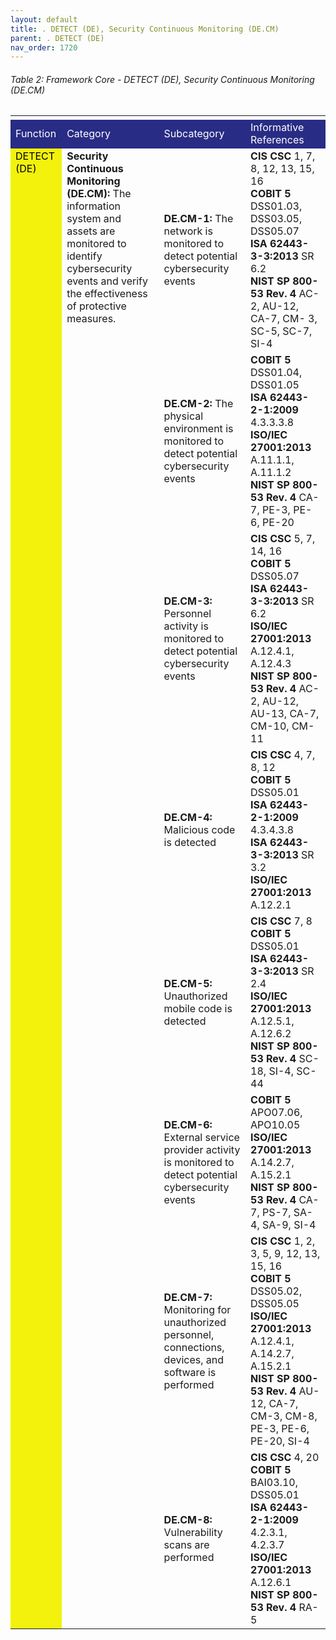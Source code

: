 ```yaml
---
layout: default
title: . DETECT (DE), Security Continuous Monitoring (DE.CM) 
parent: . DETECT (DE)
nav_order: 1720 
---
```


###### Table 2: Framework Core - DETECT (DE), Security Continuous Monitoring (DE.CM) 
<table>
  <tr>
    <td>
    </td>
    <td>
    </td>
    <td>
    </td>    <td>
    </td>
    <td>
    </td>
    <td>
    </td>
    <td>
    </td>
    <td>
    </td>
  </tr>
  <tr>
    <td style="background-color:#292c85">
<span style="color:#ffffff">Function</span>
    </td>
    <td colspan="2" style="background-color:#292c85">
<span style="color:#ffffff">Category</span>
    </td>
    <td colspan="2" style="background-color:#292c85">
<span style="color:#ffffff">Subcategory</span>
    </td>
    <td colspan="3" style="background-color:#292c85">
<span style="color:#ffffff">Informative References</span>
    </td>
  </tr>
  <tr>
    <td rowspan="8" style="vertical-align:top; background-color:#f2f20c">
<span style="color:#000000">DETECT (DE)</span>
    </td>
    <td colspan="2" rowspan="8" style="vertical-align:top">
<span style="font-weight:bold">Security Continuous Monitoring (DE.CM):</span> The information system and assets are monitored to identify cybersecurity events and verify the effectiveness of protective measures.
    </td>
    <td colspan="2">
<span style="font-weight:bold">DE.CM-1:</span> The network is monitored to detect potential cybersecurity events
    </td>
    <td colspan="3">
<span style="font-weight:bold">CIS CSC</span> 1, 7, 8, 12, 13, 15, 16<br>
<span style="font-weight:bold">COBIT 5</span> DSS01.03, DSS03.05, DSS05.07<br> 
<span style="font-weight:bold">ISA 62443-3-3:2013</span> SR 6.2<br>
<span style="font-weight:bold">NIST SP 800-53 Rev. 4</span> AC-2, AU-12, CA-7, CM- 3, SC-5, SC-7, SI-4<br>
    </td>
  </tr>
  <tr>
    <td colspan="2">
<span style="font-weight:bold">DE.CM-2:</span> The physical environment is monitored to detect potential cybersecurity events
    </td>
    <td colspan="3">
<span style="font-weight:bold">COBIT 5</span> DSS01.04, DSS01.05<br>
<span style="font-weight:bold">ISA 62443-2-1:2009</span> 4.3.3.3.8<br>
<span style="font-weight:bold">ISO/IEC 27001:2013</span> A.11.1.1, A.11.1.2<br>
<span style="font-weight:bold">NIST SP 800-53 Rev. 4</span> CA-7, PE-3, PE-6, PE-20<br>
    </td>
  </tr>
  <tr>
    <td colspan="2">
<span style="font-weight:bold">DE.CM-3:</span> Personnel activity is monitored to detect potential cybersecurity events
    </td>
    <td colspan="3">
<span style="font-weight:bold">CIS CSC</span> 5, 7, 14, 16<br>
<span style="font-weight:bold">COBIT 5</span> DSS05.07<br>
<span style="font-weight:bold">ISA 62443-3-3:2013</span> SR 6.2<br>
<span style="font-weight:bold">ISO/IEC 27001:2013</span> A.12.4.1, A.12.4.3<br>
<span style="font-weight:bold">NIST SP 800-53 Rev. 4</span> AC-2, AU-12, AU-13, CA-7, CM-10, CM-11<br>
    </td>
  </tr>
  <tr>
    <td colspan="2">
<span style="font-weight:bold">DE.CM-4:</span> Malicious code is detected
    </td>
    <td colspan="3">
<span style="font-weight:bold">CIS CSC</span> 4, 7, 8, 12<br>
<span style="font-weight:bold">COBIT 5</span> DSS05.01<br>
<span style="font-weight:bold">ISA 62443-2-1:2009</span> 4.3.4.3.8<br> 
<span style="font-weight:bold">ISA 62443-3-3:2013</span> SR 3.2<br> 
<span style="font-weight:bold">ISO/IEC 27001:2013</span> A.12.2.1<br> 
    </td>
  </tr>
  <tr>
    <td colspan="2">
<span style="font-weight:bold">DE.CM-5:</span> Unauthorized mobile code is detected
    </td>
    <td colspan="3">
<span style="font-weight:bold">CIS CSC</span> 7, 8<br>
<span style="font-weight:bold">COBIT 5</span> DSS05.01<br>
<span style="font-weight:bold">ISA 62443-3-3:2013</span> SR 2.4<br>
<span style="font-weight:bold">ISO/IEC 27001:2013</span> A.12.5.1, A.12.6.2<br> 
<span style="font-weight:bold">NIST SP 800-53 Rev. 4</span> SC-18, SI-4, SC-44<br>
    </td>
  </tr>
  <tr>
    <td colspan="2">
<span style="font-weight:bold">DE.CM-6:</span> External service provider activity is monitored to detect potential cybersecurity events
    </td>
    <td colspan="3">
<span style="font-weight:bold">COBIT 5</span> APO07.06, APO10.05<br> 
<span style="font-weight:bold">ISO/IEC 27001:2013</span> A.14.2.7, A.15.2.1<br>
<span style="font-weight:bold">NIST SP 800-53 Rev. 4</span> CA-7, PS-7, SA-4, SA-9, SI-4<br>
    </td>
  </tr>
  <tr>
    <td colspan="2">
<span style="font-weight:bold">DE.CM-7:</span> Monitoring for unauthorized personnel, connections, devices, and software is performed
    </td>
    <td colspan="3">
<span style="font-weight:bold">CIS CSC</span> 1, 2, 3, 5, 9, 12, 13, 15, 16<br> 
<span style="font-weight:bold">COBIT 5</span> DSS05.02, DSS05.05<br> 
<span style="font-weight:bold">ISO/IEC 27001:2013</span> A.12.4.1, A.14.2.7, A.15.2.1<br> 
<span style="font-weight:bold">NIST SP 800-53 Rev. 4</span> AU-12, CA-7, CM-3, CM-8, PE-3, PE-6, PE-20, SI-4<br> 
    </td>
  </tr>
  <tr>
    <td colspan="2">
<span style="font-weight:bold">DE.CM-8:</span> Vulnerability scans are performed
    </td>
    <td colspan="3">
<span style="font-weight:bold">CIS CSC</span> 4, 20<br> 
<span style="font-weight:bold">COBIT 5</span> BAI03.10, DSS05.01<br>  
<span style="font-weight:bold">ISA 62443-2-1:2009</span> 4.2.3.1, 4.2.3.7<br>  
<span style="font-weight:bold">ISO/IEC 27001:2013</span> A.12.6.1<br>  
<span style="font-weight:bold">NIST SP 800-53 Rev. 4</span> RA-5<br> 
    </td>
  </tr>
</table>
